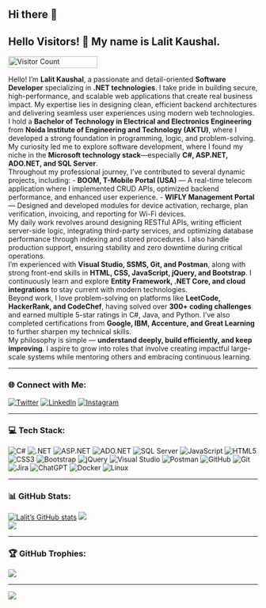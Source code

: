 ## Hi there 👋

<h2>Hello Visitors! 👋 My name is Lalit Kaushal.</h2>

<p align="start">
  <img src="https://profile-counter.glitch.me/{lalitkaushal007}/count.svg" alt="Visitor Count" width="180" height="24" />
</p>

<p>
Hello! I’m <b>Lalit Kaushal</b>, a passionate and detail-oriented <b>Software Developer</b> specializing in <b>.NET technologies</b>.  
I take pride in building secure, high-performance, and scalable web applications that create real business impact. My expertise lies in designing clean, efficient backend architectures and delivering seamless user experiences using modern web technologies.  
</br>
I hold a <b>Bachelor of Technology in Electrical and Electronics Engineering</b> from <b>Noida Institute of Engineering and Technology (AKTU)</b>, where I developed a strong foundation in programming, logic, and problem-solving. My curiosity led me to explore software development, where I found my niche in the <b>Microsoft technology stack</b>—especially <b>C#, ASP.NET, ADO.NET, and SQL Server</b>.  
</br>
Throughout my professional journey, I’ve contributed to several dynamic projects, including:  
- <b>BOOM, T-Mobile Portal (USA)</b> — A real-time telecom application where I implemented CRUD APIs, optimized backend performance, and enhanced user experience.  
- <b>WIFLY Management Portal</b> — Designed and developed modules for device activation, recharge, plan verification, invoicing, and reporting for Wi-Fi devices.  
</br>
My daily work revolves around designing RESTful APIs, writing efficient server-side logic, integrating third-party services, and optimizing database performance through indexing and stored procedures. I also handle production support, ensuring stability and zero downtime during critical operations.  
</br>
I’m experienced with <b>Visual Studio, SSMS, Git, and Postman</b>, along with strong front-end skills in <b>HTML, CSS, JavaScript, jQuery, and Bootstrap</b>. I continuously learn and explore <b>Entity Framework, .NET Core, and cloud integrations</b> to stay current with modern technologies.  
</br>
Beyond work, I love problem-solving on platforms like <b>LeetCode, HackerRank, and CodeChef</b>, having solved over <b>300+ coding challenges</b> and earned multiple 5-star ratings in C#, Java, and Python. I’ve also completed certifications from <b>Google, IBM, Accenture, and Great Learning</b> to further sharpen my technical skills.  
</br>
My philosophy is simple — <b>understand deeply, build efficiently, and keep improving</b>. I aspire to grow into roles that involve creating impactful large-scale systems while mentoring others and embracing continuous learning.
</p>

---

### 🌐 Connect with Me:
[![Twitter](https://img.shields.io/badge/Twitter-%231877F2.svg?logo=twitter&logoColor=white)](https://x.com/Lalit231216?t=Z1_m1J7YNO1a7D8Dj9C0Vw&s=09) 
[![LinkedIn](https://img.shields.io/badge/LinkedIn-%230077B5.svg?logo=linkedin&logoColor=white)](https://www.linkedin.com/in/lalit-kaushal-7862501b5/) 
[![Instagram](https://img.shields.io/badge/Instagram-%23E4405F.svg?logo=Instagram&logoColor=white)](https://instagram.com/LalitKaushal)

---

### 💻 Tech Stack:
![C#](https://img.shields.io/badge/c%23-%23239120.svg?style=flat&logo=c-sharp&logoColor=white)
![.NET](https://img.shields.io/badge/.NET-512BD4?style=flat&logo=dotnet&logoColor=white)
![ASP.NET](https://img.shields.io/badge/ASP.NET-%230078D4.svg?style=flat&logo=.net&logoColor=white)
![ADO.NET](https://img.shields.io/badge/ADO.NET-%235C2D91.svg?style=flat&logo=dotnet&logoColor=white)
![SQL Server](https://img.shields.io/badge/Microsoft%20SQL%20Server-CC2927?style=flat&logo=microsoft%20sql%20server&logoColor=white)
![JavaScript](https://img.shields.io/badge/javascript-%23323330.svg?style=flat&logo=javascript&logoColor=%23F7DF1E)
![HTML5](https://img.shields.io/badge/html5-%23E34F26.svg?style=flat&logo=html5&logoColor=white)
![CSS3](https://img.shields.io/badge/css3-%231572B6.svg?style=flat&logo=css3&logoColor=white)
![Bootstrap](https://img.shields.io/badge/bootstrap-%23563D7C.svg?style=flat&logo=bootstrap&logoColor=white)
![jQuery](https://img.shields.io/badge/jquery-%230769AD.svg?style=flat&logo=jquery&logoColor=white)
![Visual Studio](https://img.shields.io/badge/Visual%20Studio-5C2D91.svg?style=flat&logo=visual-studio&logoColor=white)
![Postman](https://img.shields.io/badge/Postman-FF6C37?style=flat&logo=postman&logoColor=white)
![GitHub](https://img.shields.io/badge/github-%23121011.svg?style=flat&logo=github&logoColor=white)
![Git](https://img.shields.io/badge/git-%23F05033.svg?style=flat&logo=git&logoColor=white)
![Jira](https://img.shields.io/badge/jira-%230A0FFF.svg?style=flat&logo=jira&logoColor=white)
![ChatGPT](https://img.shields.io/badge/chatGPT-74aa9c?style=flat&logo=openai&logoColor=white)
![Docker](https://img.shields.io/badge/docker-%230db7ed.svg?style=flat&logo=docker&logoColor=white)
![Linux](https://img.shields.io/badge/Linux-FCC624?style=flat&logo=linux&logoColor=black)

---

### 📊 GitHub Stats:
[![Lalit’s GitHub stats](https://github-readme-stats.vercel.app/api?username=lalitkaushal007&theme=dark&count_private=true&show_icons=true)](https://github.com/lalitkaushal007)
![](https://github-readme-streak-stats.herokuapp.com/?user=lalitkaushal007&theme=dark)<br/>
![](https://github-readme-stats.vercel.app/api/top-langs/?username=lalitkaushal007&count_private=true&show_icons=true&theme=dark)

---

### 🏆 GitHub Trophies:
![](https://github-profile-trophy.vercel.app/?username=lalitkaushal007&theme=radical&no-frame=false&no-bg=false&margin-w=4)

---

<img src="https://github.com/lalitkaushal007/lalitkaushal007/blob/main/icons/header_.jpg" />

